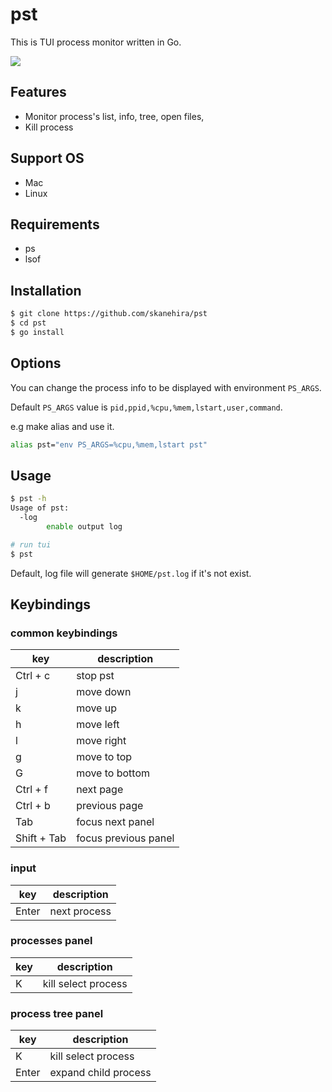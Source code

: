 # pst
This is TUI process monitor written in Go.

![](https://i.imgur.com/TsrokJ7.gif)

## Features
- Monitor process's list, info, tree, open files,
- Kill process

## Support OS
- Mac
- Linux

## Requirements
- ps
- lsof

## Installation
```sh
$ git clone https://github.com/skanehira/pst
$ cd pst
$ go install
```

## Options
You can change the process info to be displayed with environment `PS_ARGS`.

Default `PS_ARGS` value is `pid,ppid,%cpu,%mem,lstart,user,command`.

e.g make alias and use it.

```sh
alias pst="env PS_ARGS=%cpu,%mem,lstart pst"
```

## Usage
```sh
$ pst -h
Usage of pst:
  -log
        enable output log

# run tui
$ pst
```

Default, log file will generate `$HOME/pst.log` if it's not exist.

## Keybindings
### common keybindings
| key         | description          |
|-------------|----------------------|
| Ctrl + c    | stop pst             |
| j           | move down            |
| k           | move up              |
| h           | move left            |
| l           | move right           |
| g           | move to top          |
| G           | move to bottom       |
| Ctrl + f    | next page            |
| Ctrl + b    | previous page        |
| Tab         | focus next panel     |
| Shift + Tab | focus previous panel |

### input
| key         | description          |
|-------------|----------------------|
| Enter       | next process         |

### processes panel
| key         | description          |
|-------------|----------------------|
| K           | kill select process  |

### process tree panel
| key         | description          |
|-------------|----------------------|
| K           | kill select process  |
| Enter       | expand child process |
